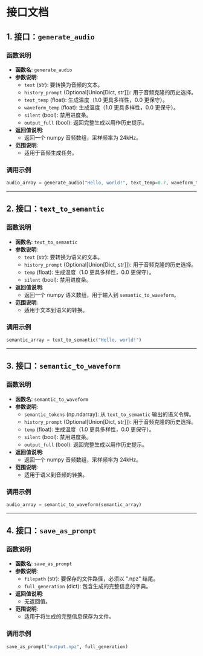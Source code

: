 # 接口文档

## 1. 接口：`generate_audio`

### 函数说明
- **函数名**: `generate_audio`
- **参数说明**:
  - `text` (str): 要转换为音频的文本。
  - `history_prompt` (Optional[Union[Dict, str]]): 用于音频克隆的历史选择。
  - `text_temp` (float): 生成温度（1.0 更具多样性，0.0 更保守）。
  - `waveform_temp` (float): 生成温度（1.0 更具多样性，0.0 更保守）。
  - `silent` (bool): 禁用进度条。
  - `output_full` (bool): 返回完整生成以用作历史提示。
- **返回值说明**:
  - 返回一个 numpy 音频数组，采样频率为 24kHz。
- **范围说明**: 
  - 适用于音频生成任务。

### 调用示例
```python
audio_array = generate_audio("Hello, world!", text_temp=0.7, waveform_temp=0.7)
```

---

## 2. 接口：`text_to_semantic`

### 函数说明
- **函数名**: `text_to_semantic`
- **参数说明**:
  - `text` (str): 要转换为语义的文本。
  - `history_prompt` (Optional[Union[Dict, str]]): 用于音频克隆的历史选择。
  - `temp` (float): 生成温度（1.0 更具多样性，0.0 更保守）。
  - `silent` (bool): 禁用进度条。
- **返回值说明**:
  - 返回一个 numpy 语义数组，用于输入到 `semantic_to_waveform`。
- **范围说明**: 
  - 适用于文本到语义的转换。

### 调用示例
```python
semantic_array = text_to_semantic("Hello, world!")
```

---

## 3. 接口：`semantic_to_waveform`

### 函数说明
- **函数名**: `semantic_to_waveform`
- **参数说明**:
  - `semantic_tokens` (np.ndarray): 从 `text_to_semantic` 输出的语义令牌。
  - `history_prompt` (Optional[Union[Dict, str]]): 用于音频克隆的历史选择。
  - `temp` (float): 生成温度（1.0 更具多样性，0.0 更保守）。
  - `silent` (bool): 禁用进度条。
  - `output_full` (bool): 返回完整生成以用作历史提示。
- **返回值说明**:
  - 返回一个 numpy 音频数组，采样频率为 24kHz。
- **范围说明**: 
  - 适用于语义到音频的转换。

### 调用示例
```python
audio_array = semantic_to_waveform(semantic_array)
```

---

## 4. 接口：`save_as_prompt`

### 函数说明
- **函数名**: `save_as_prompt`
- **参数说明**:
  - `filepath` (str): 要保存的文件路径，必须以 ".npz" 结尾。
  - `full_generation` (dict): 包含生成的完整信息的字典。
- **返回值说明**:
  - 无返回值。
- **范围说明**: 
  - 适用于将生成的完整信息保存为文件。

### 调用示例
```python
save_as_prompt("output.npz", full_generation)
```
